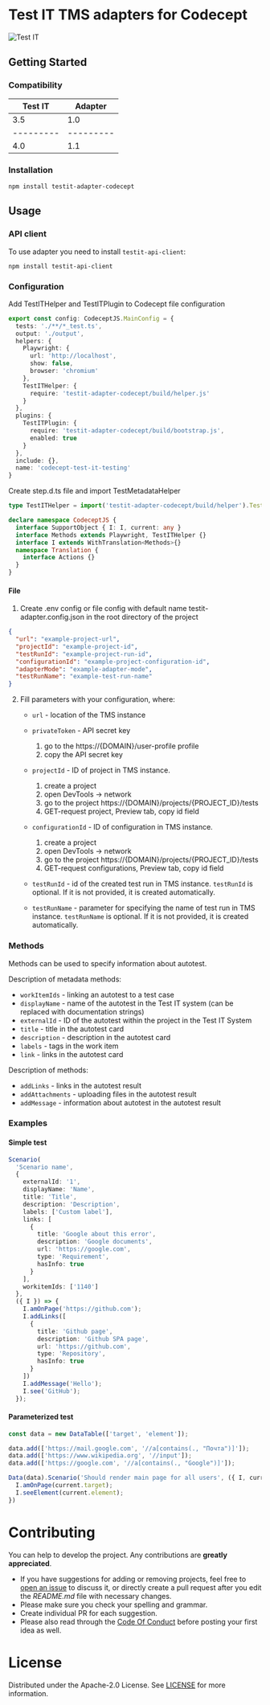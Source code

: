 # Test IT TMS adapters for Codecept
![Test IT](https://raw.githubusercontent.com/testit-tms/adapters-js/master/images/banner.png)

## Getting Started

### Compatibility

| Test IT | Adapter |
|---------|---------|
| 3.5     | 1.0     |
|---------|---------|
| 4.0     | 1.1     |

### Installation
```
npm install testit-adapter-codecept
```

## Usage

### API client

To use adapter you need to install `testit-api-client`:
```
npm install testit-api-client
```

### Configuration

Add TestITHelper and TestITPlugin to Codecept file configuration 

```ts
export const config: CodeceptJS.MainConfig = {
  tests: './**/*_test.ts',
  output: './output',
  helpers: {
    Playwright: {
      url: 'http://localhost',
      show: false,
      browser: 'chromium'
    },
    TestITHelper: {
      require: 'testit-adapter-codecept/build/helper.js'
    }
  },
  plugins: {
    TestITPlugin: {
      require: 'testit-adapter-codecept/build/bootstrap.js',
      enabled: true
    }
  },
  include: {},
  name: 'codecept-test-it-testing'
}
```

Create step.d.ts file and import TestMetadataHelper

```ts
type TestITHelper = import('testit-adapter-codecept/build/helper').TestMetadataHelper;

declare namespace CodeceptJS {
  interface SupportObject { I: I, current: any }
  interface Methods extends Playwright, TestITHelper {}
  interface I extends WithTranslation<Methods>{}
  namespace Translation {
    interface Actions {}
  }
}
```

#### File

1. Create .env config or file config with default name testit-adapter.config.json in the root directory of the project

```json
{
  "url": "example-project-url",
  "projectId": "example-project-id",
  "testRunId": "example-project-run-id",
  "configurationId": "example-project-configuration-id",
  "adapterMode": "example-adapter-mode",
  "testRunName": "example-test-run-name"
}
```

2. Fill parameters with your configuration, where:  
    * `url` - location of the TMS instance  
      
    * `privateToken` - API secret key
        1. go to the https://{DOMAIN}/user-profile profile
        2. copy the API secret key
    
    * `projectId` - ID of project in TMS instance.
    
        1. create a project
        2. open DevTools -> network
        3. go to the project https://{DOMAIN}/projects/{PROJECT_ID}/tests
        4. GET-request project, Preview tab, copy id field  
    
    * `configurationId` - ID of configuration in TMS instance.
    
        1. create a project  
        2. open DevTools -> network  
        3. go to the project https://{DOMAIN}/projects/{PROJECT_ID}/tests  
        4. GET-request configurations, Preview tab, copy id field  
    
    * `testRunId` - id of the created test run in TMS instance. `testRunId` is optional. If it is not provided, it is created automatically.  
      
    * `testRunName` - parameter for specifying the name of test run in TMS instance. `testRunName` is optional. If it is not provided, it is created automatically.   


### Methods

Methods can be used to specify information about autotest.

Description of metadata methods:
- `workItemIds` - linking an autotest to a test case
- `displayName` - name of the autotest in the Test IT system (can be replaced with documentation strings)
- `externalId` - ID of the autotest within the project in the Test IT System
- `title` - title in the autotest card
- `description` - description in the autotest card
- `labels` - tags in the work item
- `link` - links in the autotest card

Description of methods:
- `addLinks` - links in the autotest result
- `addAttachments` - uploading files in the autotest result
- `addMessage` - information about autotest in the autotest result

### Examples

#### Simple test
```ts
Scenario(
  'Scenario name',
  {
    externalId: '1',
    displayName: 'Name',
    title: 'Title',
    description: 'Description',
    labels: ['Custom label'],
    links: [
      {
        title: 'Google about this error',
        description: 'Google documents',
        url: 'https://google.com',
        type: 'Requirement',
        hasInfo: true
      }
    ],
    workitemIds: ['1140']
  },
  ({ I }) => {
    I.amOnPage('https://github.com');
    I.addLinks([
      {
        title: 'Github page',
        description: 'Github SPA page',
        url: 'https://github.com',
        type: 'Repository',
        hasInfo: true
      }
    ])
    I.addMessage('Hello');
    I.see('GitHub');
  });

```

#### Parameterized test
```ts
const data = new DataTable(['target', 'element']);

data.add(['https://mail.google.com', '//a[contains(., "Почта")]']);
data.add(['https://www.wikipedia.org', '//input']);
data.add(['https://google.com', '//a[contains(., "Google")]']);

Data(data).Scenario('Should render main page for all users', ({ I, current }) => {
  I.amOnPage(current.target);
  I.seeElement(current.element);
})
```


# Contributing

You can help to develop the project. Any contributions are **greatly appreciated**.

* If you have suggestions for adding or removing projects, feel free to [open an issue](https://github.com/testit-tms/adapters-js/issues/new) to discuss it, or directly create a pull request after you edit the *README.md* file with necessary changes.
* Please make sure you check your spelling and grammar.
* Create individual PR for each suggestion.
* Please also read through the [Code Of Conduct](https://github.com/testit-tms/adapters-js/blob/master/CODE_OF_CONDUCT.md) before posting your first idea as well.

# License

Distributed under the Apache-2.0 License. See [LICENSE](https://github.com/testit-tms/adapters-js/blob/master/LICENSE.md) for more information.

